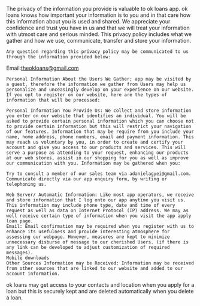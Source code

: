 The privacy of the information you provide is valuable to ok loans app. ok loans knows how important your information is to you and in that care how this information about you is used and shared. We appreciate your confidence and trust you have in us and that we will treat your information with utmost care and serious minded. This privacy policy includes what we gather and how we use, communicate, transfer and store your information.

    Any question regarding this privacy policy may be communicated to us through the information provided below:

 

Email:theokloans@gmail.com

 

    Personal Information About the Users We Gather; app may be visited by a guest, therefore the information we gather from Users may help us personalize and unceasingly develop on your experience on our website. If you opt to register on our website, here are the types of information that will be processed:

    Personal Information You Provide Us: We collect and store information you enter on our website that identifies an individual. You will be asked to provide certain personal information which you can choose not to provide certain information but this will restrict your navigation of our features. Information that may be require from you include your name, home address, phone numbers, email and payment information. This may reach us voluntary by you, in order to create and certify your account and give you access to our products and services. This will serve a purpose as attending to your request, enhancing our products at our web stores, assist in our shopping for you as well as improve our communication with you. Information may be gathered when you:

    Try to consult a member of our sales team via adanielagyei@gmail.com.
    Communicate directly via our app enquiry form, by writing or telephoning us.

    Web Server/ Automatic Information: Like most app operators, we receive and store information that I log onto our app anytime you visit us. This information may include phone type, date and time of every request as well as data on Internet Protocol (IP) address. We may as well receive certain type of information when you visit the app apply loan page.
    Email: Email confirmation may be required when you register with us to enhance its usefulness and provide interesting atmosphere for assessing our webpage. However, measures are kept to minimize unnecessary disburse of message to our cherished Users. (if there is any link can be developed to adjust customization of required messages).
    Mobile downloads
    Other Sources Information may be Received: Information may be received from other sources that are linked to our website and added to our account information.     

ok loans may get access to your contacts and location when you apply for a loan but this is securely kept and are deleted automatically when you delete a loan.
